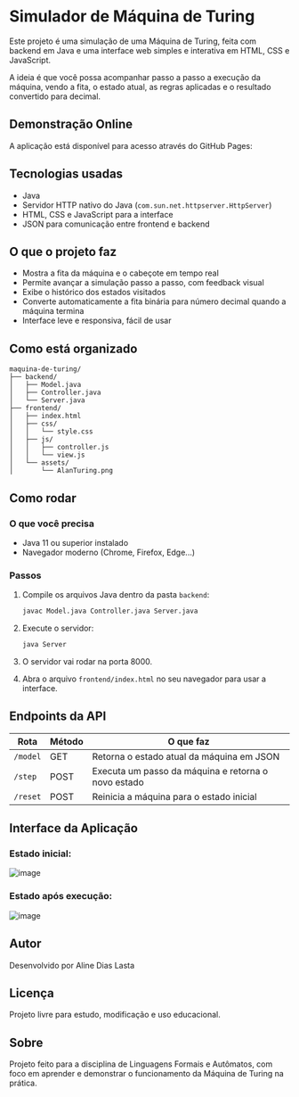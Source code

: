 # Simulador de Máquina de Turing 

Este projeto é uma simulação de uma Máquina de Turing, feita com backend em Java e uma interface web simples e interativa em HTML, CSS e JavaScript.

A ideia é que você possa acompanhar passo a passo a execução da máquina, vendo a fita, o estado atual, as regras aplicadas e o resultado convertido para decimal.

##  Demonstração Online
A aplicação está disponível para acesso através do GitHub Pages:


## Tecnologias usadas

- Java 
- Servidor HTTP nativo do Java (`com.sun.net.httpserver.HttpServer`)
- HTML, CSS e JavaScript para a interface
- JSON para comunicação entre frontend e backend

## O que o projeto faz

- Mostra a fita da máquina e o cabeçote em tempo real
- Permite avançar a simulação passo a passo, com feedback visual
- Exibe o histórico dos estados visitados
- Converte automaticamente a fita binária para número decimal quando a máquina termina
- Interface leve e responsiva, fácil de usar

## Como está organizado

```
maquina-de-turing/
├── backend/
│   ├── Model.java
│   ├── Controller.java
│   └── Server.java
├── frontend/
│   ├── index.html
│   ├── css/
│   │   └── style.css
│   ├── js/
│   │   ├── controller.js
│   │   └── view.js
│   └── assets/
│       └── AlanTuring.png

```

## Como rodar

### O que você precisa

- Java 11 ou superior instalado
- Navegador moderno (Chrome, Firefox, Edge...)

### Passos

1. Compile os arquivos Java dentro da pasta `backend`:

   ```bash
   javac Model.java Controller.java Server.java
   ```

2. Execute o servidor:

   ```bash
   java Server
   ```

3. O servidor vai rodar na porta 8000.

4. Abra o arquivo `frontend/index.html` no seu navegador para usar a interface.

## Endpoints da API

| Rota     | Método | O que faz                                         |
| -------- | ------ | ------------------------------------------------ |
| `/model` | GET    | Retorna o estado atual da máquina em JSON        |
| `/step`  | POST   | Executa um passo da máquina e retorna o novo estado |
| `/reset` | POST   | Reinicia a máquina para o estado inicial          |

## Interface da Aplicação

### Estado inicial: 
![image](https://github.com/user-attachments/assets/66afa85c-6de5-4d39-a400-d236111fa008)

### Estado após execução:
![image](https://github.com/user-attachments/assets/7b5b0d30-b751-4ec5-89b6-57b2f64652d0)

## Autor

Desenvolvido por Aline Dias Lasta

## Licença

Projeto livre para estudo, modificação e uso educacional.

## Sobre

Projeto feito para a disciplina de Linguagens Formais e Autômatos, com foco em aprender e demonstrar o funcionamento da Máquina de Turing na prática.
